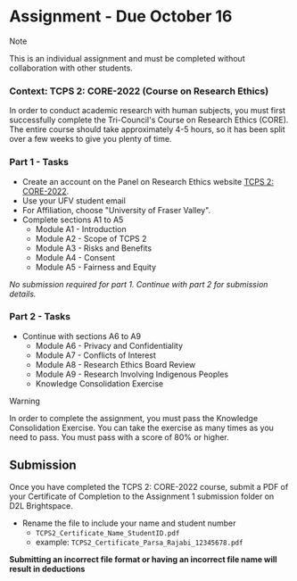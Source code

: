 # Assignment - Due October 16

> [!NOTE]
> This is an individual assignment and must be completed without collaboration with other students.

### Context: TCPS 2: CORE-2022 (Course on Research Ethics)
In order to conduct academic research with human subjects, you must first successfully complete the Tri-Council's Course on Research Ethics (CORE).  The entire course should take approximately 4-5 hours, so it has been split over a few weeks to give you plenty of time.  

### Part 1 - Tasks
- Create an account on the Panel on Research Ethics website [TCPS 2: CORE-2022](https://tcps2core.ca/welcome).
- Use your UFV student email 
- For Affiliation, choose "University of Fraser Valley".
- Complete sections A1 to A5 
  - Module A1 - Introduction
  - Module A2 - Scope of TCPS 2
  - Module A3 - Risks and Benefits
  - Module A4 - Consent
  - Module A5 - Fairness and Equity

_No submission required for part 1. Continue with part 2 for submission details._

### Part 2 - Tasks
- Continue with sections A6 to A9
  - Module A6 - Privacy and Confidentiality
  - Module A7 - Conflicts of Interest
  - Module A8 - Research Ethics Board Review
  - Module A9 - Research Involving Indigenous Peoples
  - Knowledge Consolidation Exercise

> [!WARNING]
> In order to complete the assignment, you must pass the Knowledge Consolidation Exercise.  You can take the exercise as many times as you need to pass.  You must pass with a score of 80% or higher.

## Submission

Once you have completed the TCPS 2: CORE-2022 course, submit a PDF of your Certificate of Completion to the Assignment 1 submission folder on D2L Brightspace.
- Rename the file to include your name and student number 
  - `TCPS2_Certificate_Name_StudentID.pdf`
  - example: `TCPS2_Certificate_Parsa_Rajabi_12345678.pdf`

**Submitting an incorrect file format or having an incorrect file name will result in deductions**